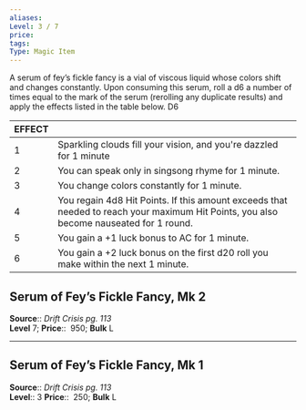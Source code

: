 ```yaml
---
aliases: 
Level: 3 / 7
price: 
tags: 
Type: Magic Item
---
```


A serum of fey’s fickle fancy is a vial of viscous liquid whose colors shift and changes constantly. Upon consuming this serum, roll a d6 a number of times equal to the mark of the serum (rerolling any duplicate results) and apply the effects listed in the table below. D6

| EFFECT |                                                                                                                                        |
|--------|----------------------------------------------------------------------------------------------------------------------------------------|
| 1      | Sparkling clouds fill your vision, and you're dazzled for 1 minute                                                                     |
| 2      | You can speak only in singsong rhyme for 1 minute.                                                                                     |
| 3      | You change colors constantly for 1 minute.                                                                                             |
| 4      | You regain 4d8 Hit Points. If this amount exceeds that needed to reach your maximum Hit Points, you also become nauseated for 1 round. |
| 5      | You gain a +1 luck bonus to AC for 1 minute.                                                                                           |
| 6      | You gain a +2 luck bonus on the first d20 roll you make within the next 1 minute.                                                      |

## Serum of Fey’s Fickle Fancy, Mk 2

**Source**:: _Drift Crisis pg. 113_  
**Level** 7;
**Price**::  950; **Bulk** L

---

## Serum of Fey’s Fickle Fancy, Mk 1

**Source**:: _Drift Crisis pg. 113_  
**Level**:: 3
**Price**::  250; **Bulk** L
